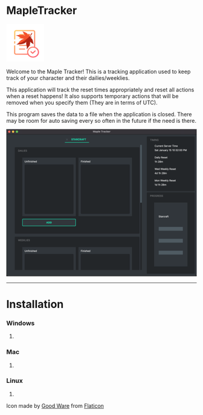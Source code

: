 # MapleTracker 

<img src="OS_Icons/Icon1024_windows.png" width="100" height="100">

Welcome to the Maple Tracker! This is a tracking application used to keep track of your character and their dailies/weeklies. 

This application will track the reset times appropriately and reset all actions when a reset happens! It also supports temporary actions that will be removed when you specify them (They are in terms of UTC).

This program saves the data to a file when the application is closed. There may be room for auto saving every so often in the future if the need is there. 

![tracker](application.png)

---

# Installation

### Windows
1. 
### Mac
1.
### Linux
1.

Icon made by [Good Ware]("https://www.flaticon.com/authors/good-ware") from [Flaticon]("https://www.flaticon.com/")
